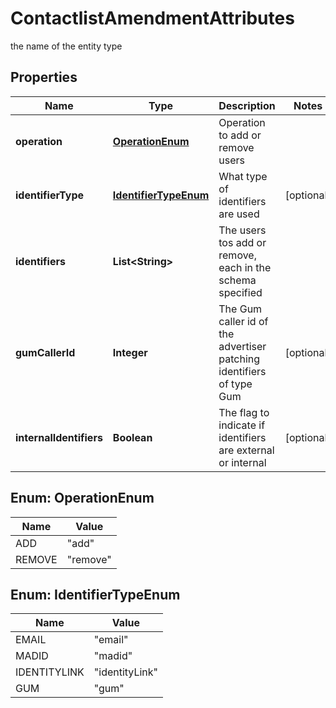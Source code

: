 

# ContactlistAmendmentAttributes

the name of the entity type

## Properties

| Name | Type | Description | Notes |
|------------ | ------------- | ------------- | -------------|
|**operation** | [**OperationEnum**](#OperationEnum) | Operation to add or remove users |  |
|**identifierType** | [**IdentifierTypeEnum**](#IdentifierTypeEnum) | What type of identifiers are used |  [optional] |
|**identifiers** | **List&lt;String&gt;** | The users tos add or remove, each in the schema specified |  |
|**gumCallerId** | **Integer** | The Gum caller id of the advertiser patching identifiers of type Gum |  [optional] |
|**internalIdentifiers** | **Boolean** | The flag to indicate if identifiers are external or internal |  [optional] |



## Enum: OperationEnum

| Name | Value |
|---- | -----|
| ADD | &quot;add&quot; |
| REMOVE | &quot;remove&quot; |



## Enum: IdentifierTypeEnum

| Name | Value |
|---- | -----|
| EMAIL | &quot;email&quot; |
| MADID | &quot;madid&quot; |
| IDENTITYLINK | &quot;identityLink&quot; |
| GUM | &quot;gum&quot; |



